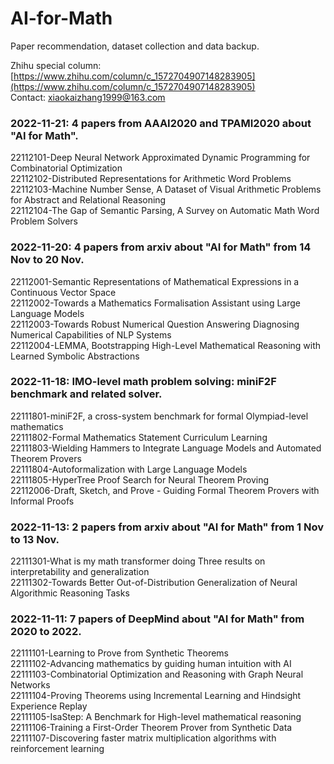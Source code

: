 # AI-for-Math
Paper recommendation, dataset collection and data backup.

Zhihu special column: [https://www.zhihu.com/column/c_1572704907148283905](https://www.zhihu.com/column/c_1572704907148283905)  
Contact: xiaokaizhang1999@163.com

### 2022-11-21: 4 papers from AAAI2020 and TPAMI2020 about "AI for Math".
22112101-Deep Neural Network Approximated Dynamic Programming for Combinatorial Optimization  
22112102-Distributed Representations for Arithmetic Word Problems  
22112103-Machine Number Sense, A Dataset of Visual Arithmetic Problems for Abstract and Relational Reasoning  
22112104-The Gap of Semantic Parsing, A Survey on Automatic Math Word Problem Solvers

### 2022-11-20: 4 papers from arxiv about "AI for Math" from 14 Nov to 20 Nov.
22112001-Semantic Representations of Mathematical Expressions in a Continuous Vector Space  
22112002-Towards a Mathematics Formalisation Assistant using Large Language Models  
22112003-Towards Robust Numerical Question Answering Diagnosing Numerical Capabilities of NLP Systems  
22112004-LEMMA, Bootstrapping High-Level Mathematical Reasoning with Learned Symbolic Abstractions

### 2022-11-18: IMO-level math problem solving: miniF2F benchmark and related solver.
22111801-miniF2F, a cross-system benchmark for formal Olympiad-level mathematics  
22111802-Formal Mathematics Statement Curriculum Learning  
22111803-Wielding Hammers to Integrate Language Models and Automated Theorem Provers  
22111804-Autoformalization with Large Language Models  
22111805-HyperTree Proof Search for Neural Theorem Proving  
22112006-Draft, Sketch, and Prove - Guiding Formal Theorem Provers with Informal Proofs

### 2022-11-13: 2 papers from arxiv about "AI for Math" from 1 Nov to 13 Nov.
22111301-What is my math transformer doing Three results on interpretability and generalization  
22111302-Towards Better Out-of-Distribution Generalization of Neural Algorithmic Reasoning Tasks

### 2022-11-11: 7 papers of DeepMind about "AI for Math" from 2020 to 2022.
22111101-Learning to Prove from Synthetic Theorems  
22111102-Advancing mathematics by guiding human intuition with AI  
22111103-Combinatorial Optimization and Reasoning with Graph Neural Networks  
22111104-Proving Theorems using Incremental Learning and Hindsight Experience Replay  
22111105-IsaStep: A Benchmark for High-level mathematical reasoning  
22111106-Training a First-Order Theorem Prover from Synthetic Data  
22111107-Discovering faster matrix multiplication algorithms with reinforcement learning  
